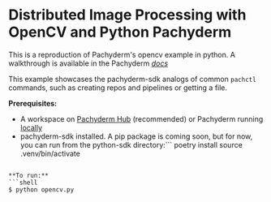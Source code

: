 # Distributed Image Processing with OpenCV and Python Pachyderm

This is a reproduction of Pachyderm's opencv example in python. A walkthrough is available in the Pachyderm *[docs](https://docs.pachyderm.io/en/latest/getting_started/beginner_tutorial.html)*

This example showcases the pachyderm-sdk analogs of common `pachctl` commands, such as creating repos and pipelines or getting a file.

**Prerequisites:**
- A workspace on [Pachyderm Hub](https://docs.pachyderm.com/latest/hub/hub_getting_started/) (recommended) or Pachyderm running [locally](https://docs.pachyderm.com/latest/getting_started/local_installation/)
- pachyderm-sdk installed. A pip package is coming soon, but for now, you can run from the python-sdk directory:```
poetry install
source .venv/bin/activate
```

**To run:**
```shell
$ python opencv.py
```